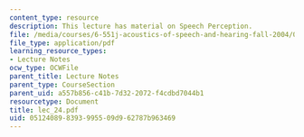 ```yaml
---
content_type: resource
description: This lecture has material on Speech Perception.
file: /media/courses/6-551j-acoustics-of-speech-and-hearing-fall-2004/051240898393995509d962787b963469_lec_24.pdf
file_type: application/pdf
learning_resource_types:
- Lecture Notes
ocw_type: OCWFile
parent_title: Lecture Notes
parent_type: CourseSection
parent_uid: a557b856-c41b-7d32-2072-f4cdbd7044b1
resourcetype: Document
title: lec_24.pdf
uid: 05124089-8393-9955-09d9-62787b963469
---
```

